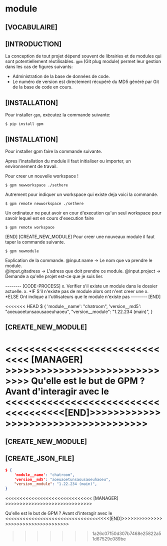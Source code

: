 # module

## \[VOCABULAIRE]



## \[INTRODUCTION]

La conception de tout projet dépend souvent de librairies et de modules qui sont potentiellement réutilisables. `gpm` (Git plug module) permet leur gestion dans les cas de figures suivants:

* Administration de la base de données de code.
* Le numéro de version est directement récupéré du MD5 généré par Git de la base de code en cours.

## \[INSTALLATION]

Pour installer `gpm`, exécutez la commande suivante:

```
$ pip install gpm
```

## \[INSTALLATION]

Pour installer gpm faire la commande suivante.

Apres l'installation du module il faut initialiser ou importer, un environnement de travail.

Pour creer un nouvelle workspace !

```
$ gpm newworkspace ./sethere
```

Autrement pour indiquer un workspace qui existe deja voici la commande.

```
$ gpm remote newworkspace ./sethere 
```

Un ordinateur ne peut avoir en cour d'execution qu'un seul workspace pour savoir lequel est en cours d'execution faire

```
$ gpm remote workspace
```

\[END] \[CREATE\_NEW\_MODULE] Pour creer une nouveaux module il faut taper la commande suivante.

```
$ gpm newmodule
```

Explication de la commande. @input.name -> Le nom que va prendre le module.\
@input.gitadress -> L'adress que doit prendre ce module. @input.project -> Demande a qu'elle projet est-ce que je suis lier.

\-------- \[CODE-PROCESS] x. Verifier s'il existe un module dans le dossier actuelle. x. \*IF S'il n'existe pas de module alors ont n'ent creer une x. \*ELSE Ont indique a l'utilisateurs que le module n'existe pas -------- \[END]


<<<<<<< HEAD
    $ {
        'module__name': "chatroom",
        'version__md5': "aoeuaoetunsaousaoeuhaoeu",
        "version__module": "1.22.234 (main)",
    }

## \[CREATE\_NEW\_MODULE]
<<<<<<<<<<<<<<<<<<<<<<<<<<<<<< [MANAGER] >>>>>>>>>>>>>>>>>>>>>>>>>>>>>>
Qu'elle est le but de GPM ? 
Avant d'interagir avec le 
<<<<<<<<<<<<<<<<<<<<<<<<<<<<<<<<<<<<[END]>>>>>>>>>>>>>>>>>>>>>>>>>>>>>>>>>>>>
=======

## \[CREATE\_NEW\_MODULE]



## \[CREATE\_JSON\_FILE]

```json
$ {
    'module__name': "chatroom",
    'version__md5': "aoeuaoetunsaousaoeuhaoeu",
    "version__module": "1.22.234 (main)",
}
```

&#x20;<<<<<<<<<<<<<<<<<<<<<<<<<<<<<< \[MANAGER] >>>>>>>>>>>>>>>>>>>>>>>>>>>>>>&#x20;

Qu'elle est le but de GPM ? Avant d'interagir avec le <<<<<<<<<<<<<<<<<<<<<<<<<<<<<<<<<<<<\[END]>>>>>>>>>>>>>>>>>>>>>>>>>>>>>>>>>>>>
>>>>>>> 1a26c07f50d307b7468e25822a51d67529c089be
